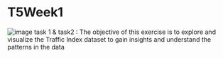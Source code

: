 # T5Week1
![image](https://github.com/user-attachments/assets/ae07fd4a-dee2-4cb8-906f-6611f6805f3a)
task 1 & task2 : The objective of this exercise is to explore and visualize the Traffic Index dataset to gain insights and understand the patterns in the data
